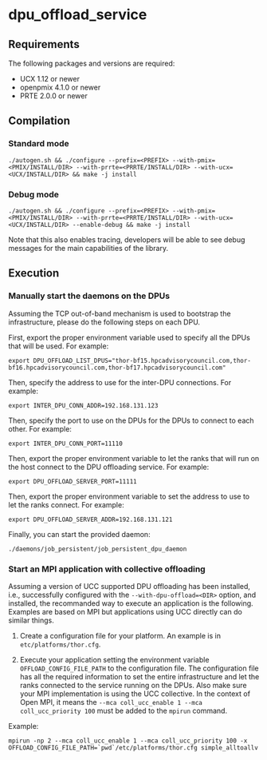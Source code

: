 # dpu_offload_service

## Requirements

The following packages and versions are required:
- UCX 1.12 or newer
- openpmix 4.1.0 or newer
- PRTE 2.0.0 or newer

## Compilation

### Standard mode

```
./autogen.sh && ./configure --prefix=<PREFIX> --with-pmix=<PMIX/INSTALL/DIR> --with-prrte=<PRRTE/INSTALL/DIR> --with-ucx=<UCX/INSTALL/DIR> && make -j install
```

### Debug mode

```
./autogen.sh && ./configure --prefix=<PREFIX> --with-pmix=<PMIX/INSTALL/DIR> --with-prrte=<PRRTE/INSTALL/DIR> --with-ucx=<UCX/INSTALL/DIR> --enable-debug && make -j install
```

Note that this also enables tracing, developers will be able to see debug messages for the main capabilities of the library.

## Execution

### Manually start the daemons on the DPUs

Assuming the TCP out-of-band mechanism is used to bootstrap the infrastructure, please do the following steps on each DPU.

First, export the proper environment variable used to specify all the DPUs that will be used. For example:

```
export DPU_OFFLOAD_LIST_DPUS="thor-bf15.hpcadvisorycouncil.com,thor-bf16.hpcadvisorycouncil.com,thor-bf17.hpcadvisorycouncil.com"
```

Then, specify the address to use for the inter-DPU connections. For example:

```
export INTER_DPU_CONN_ADDR=192.168.131.123
```

Then, specify the port to use on the DPUs for the DPUs to connect to each other. For example:

```
export INTER_DPU_CONN_PORT=11110
```

Then, export the proper environment variable to let the ranks that will run on the host connect to the DPU offloading service. For example:

```
export DPU_OFFLOAD_SERVER_PORT=11111
```

Then, export the proper environment variable to set the address to use to let the ranks connect. For example:

```
export DPU_OFFLOAD_SERVER_ADDR=192.168.131.121
```

Finally, you can start the provided daemon:

```
./daemons/job_persistent/job_persistent_dpu_daemon
```

### Start an MPI application with collective offloading

Assuming a version of UCC supported DPU offloading has been installed, i.e., successfully configured with the `--with-dpu-offload=<DIR>` option, and installed, the recommanded way to execute an application is the following. Examples are based on MPI but applications using UCC directly can do similar things.

1. Create a configuration file for your platform. An example is in `etc/platforms/thor.cfg`.

2. Execute your application setting the environment variable `OFFLOAD_CONFIG_FILE_PATH` to the configuration file. The configuration file has all the required information to set the entire infrastructure and let the ranks connected to the service running on the DPUs. Also make sure your MPI implementation is using the UCC collective. In the context of Open MPI, it means the `--mca coll_ucc_enable 1 --mca coll_ucc_priority 100` must be added to the `mpirun` command.

Example:
```
mpirun -np 2 --mca coll_ucc_enable 1 --mca coll_ucc_priority 100 -x OFFLOAD_CONFIG_FILE_PATH=`pwd`/etc/platforms/thor.cfg simple_alltoallv
```
